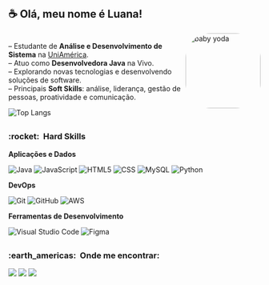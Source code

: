 ## ☕ Olá, meu nome é <strong>Luana!</strong>

 <img align="right" alt="baby yoda" height="150" style="border-radius:50px;" src="https://cutewallpaper.org/27/baby-yoda-gif-wallpaper/baby-yoda-gif-babyyoda-discover-share-gifs-yoda-sticker-yoda-wallpaper-yoda-drawing.gif">

<br> – Estudante de **Análise e Desenvolvimento de Sistema** na <a href="https://descomplica.com.br/faculdade/tecnologia/analise-e-desenvolvimento-de-sistemas-c/">UniAmérica</a>.
<br> – Atuo como **Desenvolvedora Java** na Vivo. 
<br> – Explorando novas tecnologias e desenvolvendo soluções de software.
<br> – Principais **Soft Skills**: análise, liderança, gestão de pessoas, proatividade e comunicação.

![Top Langs](https://github-readme-stats.vercel.app/api/top-langs/?username=anuraghazra&layout=compact)

 ##
 
<h3> :rocket: &nbsp;Hard Skills </h3>

**Aplicações e Dados**

  ![Java](https://img.shields.io/badge/Java-ED8B00.svg?logo=java&logoColor=white)
  ![JavaScript](https://img.shields.io/badge/-JavaScript-333333?style=flat&logo=javascript)
  ![HTML5](https://img.shields.io/badge/-HTML5-333333?style=flat&logo=HTML5)
  ![CSS](https://img.shields.io/badge/-CSS-333333?style=flat&logo=CSS3&logoColor=1572B6)
  ![MySQL](https://img.shields.io/badge/-MySQL-333333?style=flat&logo=mysql)
  ![Python](https://img.shields.io/badge/-Python-333333?style=flat&logo=python)


**DevOps**

  ![Git](https://img.shields.io/badge/-Git-333333?style=flat&logo=git)
  ![GitHub](https://img.shields.io/badge/-GitHub-333333?style=flat&logo=github)
  ![AWS](https://img.shields.io/badge/-AWS-333333?style=flat&logo=amazon)


**Ferramentas de Desenvolvimento**

  ![Visual Studio Code](https://img.shields.io/badge/-Visual%20Studio%20Code-333333?style=flat&logo=visual-studio-code&logoColor=007ACC)
  ![Figma](https://img.shields.io/badge/-Figma-333333?style=flat&logo=figma&logoColor=007ACC)

 ##
 
<h3> :earth_americas: &nbsp;Onde me encontrar: </h3> 


<div> 
  <a href="https://instagram.com/luanavalimm" target="_blank"><img src="https://img.shields.io/badge/-Instagram-%23E4405F?style=for-the-badge&logo=instagram&logoColor=white" target="_blank"></a>
  <a href = "mailto:luanavalimm@gmail.com"><img src="https://img.shields.io/badge/-Gmail-%23333?style=for-the-badge&logo=gmail&logoColor=white" target="_blank"></a>
  <a href="https://www.linkedin.com/in/luanavalimm/" target="_blank"><img src="https://img.shields.io/badge/-LinkedIn-%230077B5?style=for-the-badge&logo=linkedin&logoColor=white" target="_blank"></a> 

 
</div>
